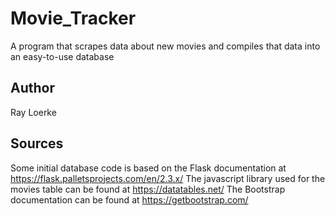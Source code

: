 # Movie_Tracker
A program that scrapes data about new movies and compiles that data into an easy-to-use database

## Author
Ray Loerke

## Sources
Some initial database code is based on the Flask documentation at https://flask.palletsprojects.com/en/2.3.x/
The javascript library used for the movies table can be found at https://datatables.net/
The Bootstrap documentation can be found at https://getbootstrap.com/